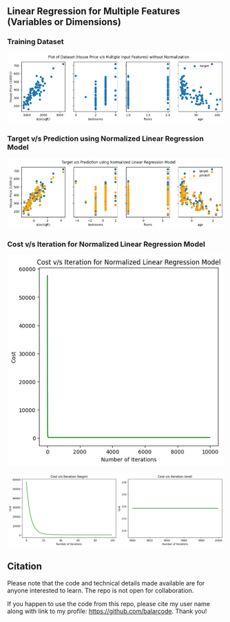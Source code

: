 ## Linear Regression for Multiple Features (Variables or Dimensions)

### Training Dataset

![Training Dataset](results/y_versus_x_training_dataset_house_prices.png)

### Target v/s Prediction using Normalized Linear Regression Model

![Model Prediction](results/normalized_linear_regression_model.png)

### Cost v/s Iteration for Normalized Linear Regression Model

![Cost](results/cost_versus_iterations_normalized_linear_regression_model.png)

![Cost Zoomed](results/cost_versus_iterations_zoomed_normalized_linear_regression_model.png)

## Citation

Please note that the code and technical details made available are for anyone interested to learn. The repo is not open for collaboration.

If you happen to use the code from this repo, please cite my user name along with link to my profile: https://github.com/balarcode. Thank you!

